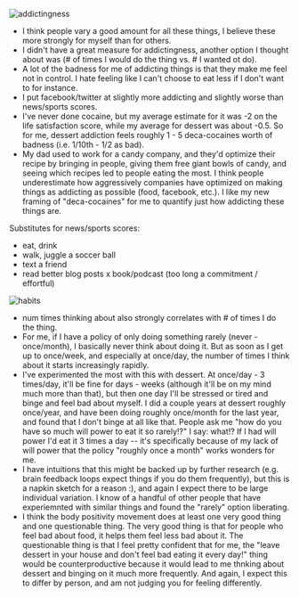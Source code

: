 ![addictingness](https://github.com/BillZito/billzito.github.io/blob/master/assets/IMG_4866.JPG?raw=true)

- I think people vary a good amount for all these things, I believe these more strongly for myself than for others.
- I didn't have a great measure for addictingness, another option I thought about was (# of times I would do the thing vs. # I wanted ot do).
- A lot of the badness for me of addicting things is that they make me feel not in control. I hate feeling like I can't choose to eat less if I don't want to for instance.
- I put facebook/twitter at slightly more addicting and slightly worse than news/sports scores.
- I've never done cocaine, but my average estimate for it was -2 on the life satisfaction score, while my average for dessert was about -0.5. So for me, dessert addiction feels roughly 1 - 5 deca-cocaines worth of badness (i.e. 1/10th - 1/2 as bad).
- My dad used to work for a candy company, and they'd optimize their recipe by bringing in people, giving them free giant bowls of candy, and seeing which recipes led to people eating the most. I think people underestimate how aggressively companies have optimized on making things as addicting as possible (food, facebook, etc.). I like my new framing of "deca-cocaines" for me to quantify just how addicting these things are.

Substitutes for news/sports scores:
- eat, drink
- walk, juggle a soccer ball
- text a friend
- read better blog posts
x book/podcast (too long a commitment / effortful)


![habits](https://github.com/BillZito/billzito.github.io/blob/master/assets/IMG_4869.JPG?raw=true)

- num times thinking about also strongly correlates with # of times I do the thing.
- For me, if I have a policy of only doing something rarely (never - once/month), I basically never think about doing it. But as soon as I get up to once/week, and especially at once/day, the number of times I think about it starts increasingly rapidly. 
- I've experimented the most with this with dessert. At once/day - 3 times/day, it'll be fine for days - weeks (although it'll be on my mind much more than that), but then one day I'll be stressed or tired and binge and feel bad about myself. I did a couple years at dessert roughly once/year, and have been doing roughly once/month for the last year, and found that I don't binge at all like that. People ask me "how do you have so much will power to eat it so rarely!?" I say: what!? If I had will power I'd eat it 3 times a day -- it's specifically because of my lack of will power that the policy "roughly once a month" works wonders for me.
- I have intuitions that this might be backed up by further research (e.g. brain feedback loops expect things if you do them frequently), but this is a napkin sketch for a reason :), and again I expect there to be large individual variation. I know of a handful of other people that have experiemnted with similar things and found the "rarely" option liberating.
- I think the body positivity movement does at least one very good thing and one questionable thing. The very good thing is that for people who feel bad about food, it helps them feel less bad about it. The questionable thing is that I feel pretty confident that for me, the "leave dessert in your house and don't feel bad eating it every day!" thing would be counterproductive because it would lead to me thnking about dessert and binging on it much more frequently. And again, I expect this to differ by person, and am not judging you for feeling differently.
